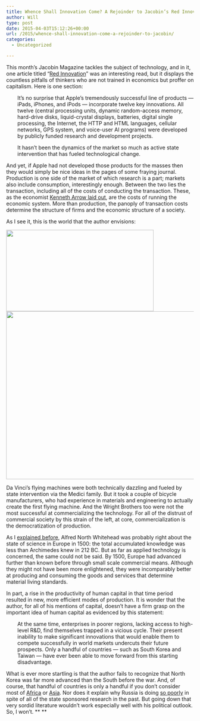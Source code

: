 ```yaml
---
title: Whence Shall Innovation Come? A Rejoinder to Jacobin’s Red Innovation
author: Will
type: post
date: 2015-04-03T15:12:26+00:00
url: /2015/whence-shall-innovation-come-a-rejoinder-to-jacobin/
categories:
  - Uncategorized

---
```

This month&#8217;s Jacobin Magazine tackles the subject of technology, and in it, one article titled &#8220;[Red Innovation][1]&#8221; was an interesting read, but it displays the countless pitfalls of thinkers who are not trained in economics but proffer on capitalism. Here is one section:

<p style="padding-left: 30px;">
  It’s no surprise that Apple’s tremendously successful line of products — iPads, iPhones, and iPods — incorporate twelve key innovations. All twelve (central processing units, dynamic random-access memory, hard-drive disks, liquid-crystal displays, batteries, digital single processing, the Internet, the HTTP and HTML languages, cellular networks, GPS system, and voice-user AI programs) were developed by publicly funded research and development projects.
</p>

<p style="padding-left: 30px;">
  It hasn’t been the dynamics of the market so much as active state intervention that has fueled technological change.
</p>

And yet, if Apple had not developed those products for the masses then they would simply be nice ideas in the pages of some fraying journal. Production is one side of the market of which research is a part; markets also include consumption, interestingly enough. Between the two lies the transaction, including all of the costs of conducting the transaction. These, as the economist [Kenneth Arrow laid out][2], are the costs of running the economic system. More than production, the panoply of transaction costs determine the structure of firms and the economic structure of a society.

As I see it, this is the world that the author envisions:

<img loading="lazy" class="aligncenter" src="http://www.flyingmachines.org/davcol1.jpg" alt="" width="396" height="218" /> 

<img loading="lazy" class="aligncenter" src="http://upload.wikimedia.org/wikipedia/commons/c/c5/Leonardo_Design_for_a_Flying_Machine,_c._1488.jpg" alt="" width="620" height="450" /> 

Da Vinci’s flying machines were both technically dazzling and fueled by state intervention via the Medici family. But it took a couple of bicycle manufacturers, who had experience in materials and engineering to actually create the first flying machine. And the Wright Brothers too were not the most successful at commercializing the technology. For all of the distrust of commercial society by this strain of the left, at core, commercialization is the democratization of production.

As I [explained before][3], Alfred North Whitehead was probably right about the state of science in Europe in 1500: the total accumulated knowledge was less than Archimedes knew in 212 BC. But as far as applied technology is concerned, the same could not be said. By 1500, Europe had advanced further than known before through small scale commercial means. Although they might not have been more enlightened, they were incomparably better at producing and consuming the goods and services that determine material living standards.

In part, a rise in the productivity of human capital in that time period resulted in new, more efficient modes of production. It is wonder that the author, for all of his mentions of capital, doesn’t have a firm grasp on the important idea of human capital as evidenced by this statement:

<p style="padding-left: 30px;">
  At the same time, enterprises in poorer regions, lacking access to high-level R&D, find themselves trapped in a vicious cycle. Their present inability to make significant innovations that would enable them to compete successfully in world markets undercuts their future prospects. Only a handful of countries — such as South Korea and Taiwan — have ever been able to move forward from this starting disadvantage.
</p>

What is ever more startling is that the author fails to recognize that North Korea was far more advanced than the South before the war. And, of course, that handful of countries is only a handful if you don&#8217;t consider most of [Africa][4] or [Asia][5]. Nor does it explain why Russia is doing [so poorly][6] in spite of all of the state sponsored research in the past. But going down that very sordid literature wouldn&#8217;t work especially well with his political outlook. So, I won&#8217;t. ** **

 [1]: https://www.jacobinmag.com/2015/03/socialism-innovation-capitalism-smith/
 [2]: http://coase.org/w-wang2003measuringtransactioncosts.pdf
 [3]: http://www.williamrinehart.com/2012/notes-quotes-from-joel-mokyrs-lever-of-riches/
 [4]: http://www.economist.com/news/middle-east-and-africa/21638141-africas-growth-being-powered-things-other-commodities-twilight
 [5]: http://www.ibtimes.com/despite-slowing-china-positive-outlook-asias-economic-growth-2015-1771386
 [6]: http://www.tradingeconomics.com/russia/gdp-growth-annual